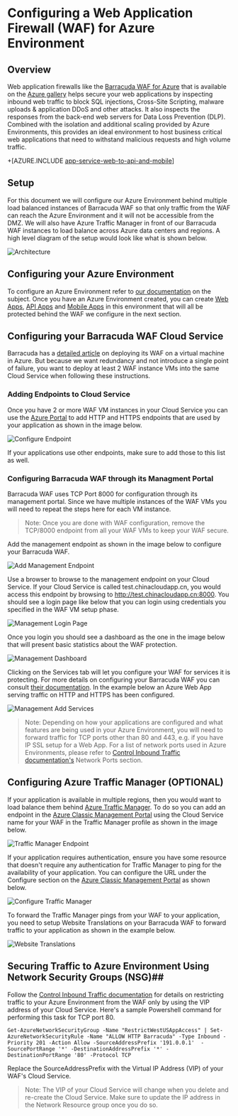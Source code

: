 <!-- not suitable for Mooncake -->

<properties 
	pageTitle="Configuring a Web Application Firewall (WAF) for Azure Environment" 
	description="Learn how to configure a web application firewall in front of your Azure Environment." 
	services="app-service\web" 
	documentationCenter="" 
	authors="naziml" 
	manager="wpickett" 
	editor="jimbe"/>

<tags
	ms.service="app-service"
	ms.date="02/26/2016"
	wacn.date=""/>	

# Configuring a Web Application Firewall (WAF) for Azure Environment

## Overview ##
Web application firewalls like the [Barracuda WAF for Azure](https://www.barracuda.com/programs/azure) that is available on the [Azure gallery](https://azure.microsoft.com/marketplace/partners/barracudanetworks/waf-byol/) helps secure your web applications by inspecting inbound web traffic to block SQL injections, Cross-Site Scripting, malware uploads & application DDoS and other attacks. It also inspects the responses from the back-end web servers for Data Loss Prevention (DLP). Combined with the isolation and additional scaling provided by Azure Environments, this provides an ideal environment to host business critical web applications that need to withstand malicious requests and high volume traffic.

+[AZURE.INCLUDE [app-service-web-to-api-and-mobile](../includes/app-service-web-to-api-and-mobile.md)] 

## Setup ##
For this document we will configure our Azure Environment behind multiple load balanced instances of Barracuda WAF so that only traffic from the WAF can reach the Azure Environment and it will not be accessible from the DMZ. We will also have Azure Traffic Manager in front of our Barracuda WAF instances to load balance across Azure data centers and regions. A high level diagram of the setup would look like what is shown below.

![Architecture][Architecture] 

## Configuring your Azure Environment ##
To configure an Azure Environment refer to [our documentation](/documentation/articles/app-service-web-how-to-create-an-app-service-environment/) on the subject. Once you have an Azure Environment created, you can create [Web Apps](/home/features/web-site), [API Apps](/documentation/articles/app-service-api-apps-why-best-platform/) and [Mobile Apps](/documentation/articles/app-service-mobile-value-prop/) in this environment that will all be protected behind the WAF we configure in the next section.

## Configuring your Barracuda WAF Cloud Service ##
Barracuda has a [detailed article](https://techlib.barracuda.com/WAF/AzureDeploy) on deploying its WAF on a virtual machine in Azure. But because we want redundancy and not introduce a single point of failure, you want to deploy at least 2 WAF instance VMs into the same Cloud Service when following these instructions.

### Adding Endpoints to Cloud Service ###
Once you have 2 or more WAF VM instances in your Cloud Service you can use the [Azure Portal](https://portal.azure.cn/) to add HTTP and HTTPS endpoints that are used by your application as shown in the image below.

![Configure Endpoint][ConfigureEndpoint]

If your applications use other endpoints, make sure to add those to this list as well. 

### Configuring Barracuda WAF through its Managment Portal ###
Barracuda WAF uses TCP Port 8000 for configuration through its management portal. Since we have multiple instances of the WAF VMs you will need to repeat the steps here for each VM instance. 


> Note: Once you are done with WAF configuration, remove the TCP/8000 endpoint from all your WAF VMs to keep your WAF secure.

Add the management endpoint as shown in the image below to configure your Barracuda WAF.

![Add Management Endpoint][AddManagementEndpoint]
 
Use a browser to browse to the management endpoint on your Cloud Service. If your Cloud Service is called test.chinacloudapp.cn, you would access this endpoint by browsing to http://test.chinacloudapp.cn:8000. You should see a login page like below that you can login using credentials you specified in the WAF VM setup phase.

![Management Login Page][ManagementLoginPage]

Once you login you should see a dashboard as the one in the image below that will present basic statistics about the WAF protection.

![Management Dashboard][ManagementDashboard]

Clicking on the Services tab will let you configure your WAF for services it is protecting. For more details on configuring your Barracuda WAF you can consult [their documentation](https://techlib.barracuda.com/waf/getstarted1). In the example below an Azure Web App serving traffic on HTTP and HTTPS has been configured.

![Management Add Services][ManagementAddServices]

> Note: Depending on how your applications are configured and what features are being used in your Azure Environment, you will need to forward traffic for TCP ports other than 80 and 443, e.g. if you have IP SSL setup for a Web App. For a list of network ports used in Azure Environments, please refer to [Control Inbound Traffic documentation's](/documentation/articles/app-service-app-service-environment-control-inbound-traffic/) Network Ports section.

## Configuring Azure Traffic Manager (OPTIONAL) ##
If your application is available in multiple regions, then you would want to load balance them behind [Azure Traffic Manager](/documentation/articles/traffic-manager-overview/). To do so you can add an endpoint in the [Azure Classic Management Portal](https://manage.windowsazure.cn) using the Cloud Service name for your WAF in the Traffic Manager profile as shown in the image below. 

![Traffic Manager Endpoint][TrafficManagerEndpoint]

If your application requires authentication, ensure you have some resource that doesn't require any authentication for Traffic Manager to ping for the availability of your application. You can configure the URL under the Configure section on the [Azure Classic Management Portal](https://manage.windowsazure.cn) as shown below.

![Configure Traffic Manager][ConfigureTrafficManager]

To forward the Traffic Manager pings from your WAF to your application, you need to setup Website Translations on your Barracuda WAF to forward traffic to your application as shown in the example below.

![Website Translations][WebsiteTranslations]

## Securing Traffic to Azure Environment Using Network Security Groups (NSG)##
Follow the [Control Inbound Traffic documentation](/documentation/articles/app-service-app-service-environment-control-inbound-traffic/) for details on restricting traffic to your Azure Environment from the WAF only by using the VIP address of your Cloud Service. Here's a sample Powershell command for performing this task for TCP port 80.


    Get-AzureNetworkSecurityGroup -Name "RestrictWestUSAppAccess" | Set-AzureNetworkSecurityRule -Name "ALLOW HTTP Barracuda" -Type Inbound -Priority 201 -Action Allow -SourceAddressPrefix '191.0.0.1'  -SourcePortRange '*' -DestinationAddressPrefix '*' -DestinationPortRange '80' -Protocol TCP

Replace the SourceAddressPrefix with the Virtual IP Address (VIP) of your WAF's Cloud Service.

> Note: The VIP of your Cloud Service will change when you delete and re-create the Cloud Service. Make sure to update the IP address in the Network Resource group once you do so. 
 
<!-- IMAGES -->
[Architecture]: ./media/app-service-app-service-environment-web-application-firewall/Architecture.png
[ConfigureEndpoint]: ./media/app-service-app-service-environment-web-application-firewall/ConfigureEndpoint.png
[AddManagementEndpoint]: ./media/app-service-app-service-environment-web-application-firewall/AddManagementEndpoint.png
[ManagementAddServices]: ./media/app-service-app-service-environment-web-application-firewall/ManagementAddServices.png
[ManagementDashboard]: ./media/app-service-app-service-environment-web-application-firewall/ManagementDashboard.png
[ManagementLoginPage]: ./media/app-service-app-service-environment-web-application-firewall/ManagementLoginPage.png
[TrafficManagerEndpoint]: ./media/app-service-app-service-environment-web-application-firewall/TrafficManagerEndpoint.png
[ConfigureTrafficManager]: ./media/app-service-app-service-environment-web-application-firewall/ConfigureTrafficManager.png
[WebsiteTranslations]: ./media/app-service-app-service-environment-web-application-firewall/WebsiteTranslations.png
